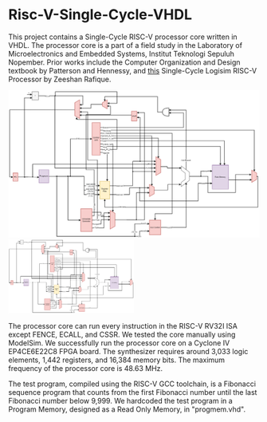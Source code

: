 # Risc-V-Single-Cycle-VHDL
This project contains a Single-Cycle RISC-V processor core written in VHDL. The processor core is a part of a field study in the Laboratory of Microelectronics and Embedded Systems, Institut Teknologi Sepuluh Nopember. Prior works include the Computer Organization and Design textbook by Patterson and Hennessy, and [this](https://github.com/merledu/RISC-V-single-cycle-core-Logisim) Single-Cycle Logisim RISC-V Processor by Zeeshan Rafique.

![Top-Level Design](singlecycle.png)
<img src="singlecycle.png" width=50% height=50%>

The processor core can run every instruction in the RISC-V RV32I ISA except FENCE, ECALL, and CSSR. We tested the core manually using ModelSim. We successfully run the processor core on a Cyclone IV EP4CE6E22C8 FPGA board. The synthesizer requires around 3,033 logic elements, 1,442 registers, and 16,384 memory bits. The maximum frequency of the processor core is 48.63 MHz.

The test program, compiled using the RISC-V GCC toolchain, is a Fibonacci sequence program that counts from the first Fibonacci number until the last Fibonacci number below 9,999. We hardcoded the test program in a Program Memory, designed as a Read Only Memory, in "progmem.vhd".
